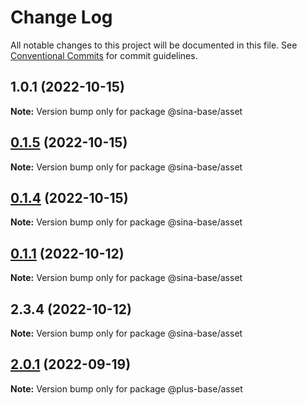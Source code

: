 # Change Log

All notable changes to this project will be documented in this file.
See [Conventional Commits](https://conventionalcommits.org) for commit guidelines.

## 1.0.1 (2022-10-15)

**Note:** Version bump only for package @sina-base/asset





## [0.1.5](https://github.com/sinabasecomponent/sinaBase/compare/v0.1.4...v0.1.5) (2022-10-15)

**Note:** Version bump only for package @sina-base/asset





## [0.1.4](https://github.com/sinabasecomponent/sinaBase/compare/v0.1.3...v0.1.4) (2022-10-15)

**Note:** Version bump only for package @sina-base/asset





## [0.1.1](https://gitlab.sinacomsys.local/a.mahmoudi/sinabase/compare/v2.3.4...v0.1.1) (2022-10-12)

**Note:** Version bump only for package @sina-base/asset





## 2.3.4 (2022-10-12)

**Note:** Version bump only for package @sina-base/asset






## [2.0.1](http://tfs.1st.co.com/tfs/Plus/PayamGostarFront/_git/PlusBase/compare/v1.14.8...v2.0.1) (2022-09-19)

**Note:** Version bump only for package @plus-base/asset
